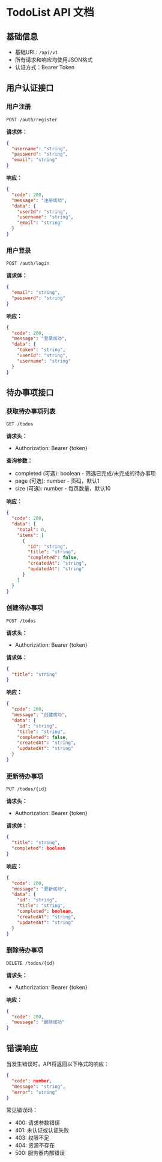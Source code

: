 # TodoList API 文档

## 基础信息

- 基础URL: `/api/v1`
- 所有请求和响应均使用JSON格式
- 认证方式：Bearer Token

## 用户认证接口

### 用户注册

```http
POST /auth/register
```

**请求体：**
```json
{
  "username": "string",
  "password": "string",
  "email": "string"
}
```

**响应：**
```json
{
  "code": 200,
  "message": "注册成功",
  "data": {
    "userId": "string",
    "username": "string",
    "email": "string"
  }
}
```

### 用户登录

```http
POST /auth/login
```

**请求体：**
```json
{
  "email": "string",
  "password": "string"
}
```

**响应：**
```json
{
  "code": 200,
  "message": "登录成功",
  "data": {
    "token": "string",
    "userId": "string",
    "username": "string"
  }
}
```


## 待办事项接口

### 获取待办事项列表

```http
GET /todos
```

**请求头：**
- Authorization: Bearer {token}

**查询参数：**
- completed (可选): boolean - 筛选已完成/未完成的待办事项
- page (可选): number - 页码，默认1
- size (可选): number - 每页数量，默认10

**响应：**
```json
{
  "code": 200,
  "data": {
    "total": 0,
    "items": [
      {
        "id": "string",
        "title": "string",
        "completed": false,
        "createdAt": "string",
        "updatedAt": "string"
      }
    ]
  }
}
```

### 创建待办事项

```http
POST /todos
```

**请求头：**
- Authorization: Bearer {token}

**请求体：**
```json
{
  "title": "string"
}
```

**响应：**
```json
{
  "code": 200,
  "message": "创建成功",
  "data": {
    "id": "string",
    "title": "string",
    "completed": false,
    "createdAt": "string",
    "updatedAt": "string"
  }
}
```

### 更新待办事项

```http
PUT /todos/{id}
```

**请求头：**
- Authorization: Bearer {token}

**请求体：**
```json
{
  "title": "string",
  "completed": boolean
}
```

**响应：**
```json
{
  "code": 200,
  "message": "更新成功",
  "data": {
    "id": "string",
    "title": "string",
    "completed": boolean,
    "createdAt": "string",
    "updatedAt": "string"
  }
}
```

### 删除待办事项

```http
DELETE /todos/{id}
```

**请求头：**
- Authorization: Bearer {token}

**响应：**
```json
{
  "code": 200,
  "message": "删除成功"
}
```

## 错误响应

当发生错误时，API将返回以下格式的响应：

```json
{
  "code": number,
  "message": "string",
  "error": "string"
}
```

常见错误码：
- 400: 请求参数错误
- 401: 未认证或认证失败
- 403: 权限不足
- 404: 资源不存在
- 500: 服务器内部错误